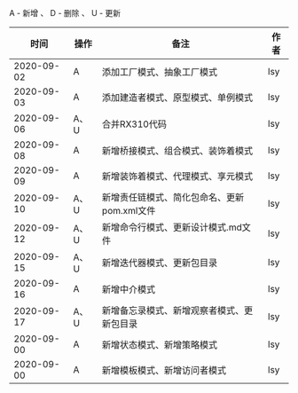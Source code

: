 A - 新增 、 D - 删除 、 U - 更新

|     时间    |   操作  |     备注    | 作者 |
|     ----   |   ---- |     -----    |---- |
| 2020-09-02 |    A   | 添加工厂模式、抽象工厂模式 | lsy |
| 2020-09-03 |    A   | 添加建造者模式、原型模式、单例模式 | lsy |
| 2020-09-06 |  A、U  | 合并RX310代码 | lsy |
| 2020-09-08 |    A   | 新增桥接模式、组合模式、装饰着模式 | lsy |
| 2020-09-09 |    A   | 新增装饰着模式、代理模式、享元模式 | lsy |
| 2020-09-10 |   A、U | 新增责任链模式、简化包命名、更新pom.xml文件 | lsy |
| 2020-09-12 |   A、U | 新增命令行模式、更新设计模式.md文件 | lsy |
| 2020-09-15 |   A、U | 新增迭代器模式、更新包目录 | lsy |
| 2020-09-16 |    A   | 新增中介模式 | lsy |
| 2020-09-17 |   A、U | 新增备忘录模式、新增观察者模式、更新包目录 | lsy |
| 2020-09-00 |    A   | 新增状态模式、新增策略模式| lsy |
| 2020-09-00 |    A   | 新增模板模式、新增访问者模式| lsy |
